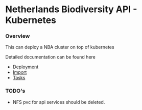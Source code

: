 # Netherlands Biodiversity API - Kubernetes

### Overview
This can deploy a NBA cluster on top of kubernetes

Detailed documentation can be found here
* [Deployment](deployment-docs)
* [Import](nba-import.md)
* [Tasks](nba-tasks.md)

### TODO's
* NFS pvc for api services should be deleted.

